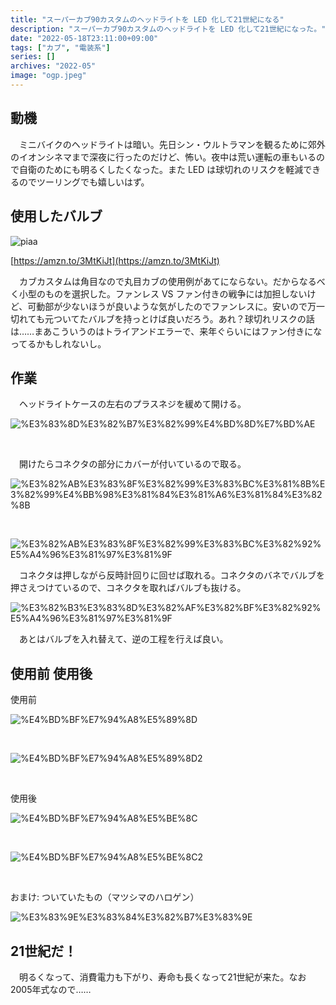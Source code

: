 ```yaml
---
title: "スーパーカブ90カスタムのヘッドライトを LED 化して21世紀になる"
description: "スーパーカブ90カスタムのヘッドライトを LED 化して21世紀になった。"
date: "2022-05-18T23:11:00+09:00"
tags: ["カブ", "電装系"]
series: []
archives: "2022-05"
image: "ogp.jpeg"
---
```



## 動機

　ミニバイクのヘッドライトは暗い。先日シン・ウルトラマンを観るために郊外のイオンシネマまで深夜に行ったのだけど、怖い。夜中は荒い運転の車もいるので自衛のためにも明るくしたくなった。また LED は球切れのリスクを軽減できるのでツーリングでも嬉しいはず。

## 使用したバルブ

![piaa](fb993ffe.jpeg)

[https://amzn.to/3MtKiJt](https://amzn.to/3MtKiJt)

　カブカスタムは角目なので丸目カブの使用例があてにならない。だからなるべく小型のものを選択した。ファンレス VS ファン付きの戦争には加担しないけど、可動部が少ないほうが良いような気がしたのでファンレスに。安いので万一切れても元ついてたバルブを持っとけば良いだろう。あれ？球切れリスクの話は……まあこういうのはトライアンドエラーで、来年ぐらいにはファン付きになってるかもしれないし。

## 作業

　ヘッドライトケースの左右のプラスネジを緩めて開ける。

![%E3%83%8D%E3%82%B7%E3%82%99%E4%BD%8D%E7%BD%AE](f7f2499b.jpeg)

<br/>

　開けたらコネクタの部分にカバーが付いているので取る。

![%E3%82%AB%E3%83%8F%E3%82%99%E3%83%BC%E3%81%8B%E3%82%99%E4%BB%98%E3%81%84%E3%81%A6%E3%81%84%E3%82%8B](af789439.jpeg)

<br/>

![%E3%82%AB%E3%83%8F%E3%82%99%E3%83%BC%E3%82%92%E5%A4%96%E3%81%97%E3%81%9F](64410cea.jpeg)

　コネクタは押しながら反時計回りに回せば取れる。コネクタのバネでバルブを押さえつけているので、コネクタを取ればバルブも抜ける。

![%E3%82%B3%E3%83%8D%E3%82%AF%E3%82%BF%E3%82%92%E5%A4%96%E3%81%97%E3%81%9F](ceda02d8.jpeg)

　あとはバルブを入れ替えて、逆の工程を行えば良い。

## 使用前 使用後

使用前

![%E4%BD%BF%E7%94%A8%E5%89%8D](11ad089a.jpeg)

<br/>

![%E4%BD%BF%E7%94%A8%E5%89%8D2](0421e17d.jpeg)

<br/>

使用後

![%E4%BD%BF%E7%94%A8%E5%BE%8C](02970b91.jpeg)

<br/>

![%E4%BD%BF%E7%94%A8%E5%BE%8C2](bf4453a8.jpeg)

<br/>

おまけ: ついていたもの（マツシマのハロゲン）

![%E3%83%9E%E3%83%84%E3%82%B7%E3%83%9E](126b512c.jpeg)

## 21世紀だ！

　明るくなって、消費電力も下がり、寿命も長くなって21世紀が来た。なお2005年式なので……
